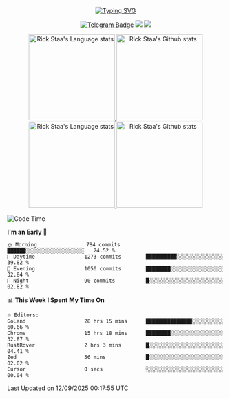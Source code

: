 <div align="center"> 

[![Typing SVG](https://readme-typing-svg.herokuapp.com?size=25&duration=2500&color=eeeeee&vCenter=true&width=200&height=40&lines=Hi+there+%F0%9F%91%8B%F0%9F%8F%BB;I'm+DanBai)](https://git.io/typing-svg)

[![Telegram Badge](https://img.shields.io/badge/-Telegram-blue?style=flat&logo=Telegram&logoColor=white)](https://t.me/rand_xx231jnfasj_bot) 
    [![](https://img.shields.io/badge/-Blog-brightgreen?style=flat&logo=Blogger&logoColor=white)](https://danbai225.github.io)
[![](https://img.shields.io/badge/-Email-red?style=flat&logo=Mail.Ru&logoColor=white)](mailto:danbai@88.com)
</div>

<!-- Light Mode -->
<div align="center"> 
<a href="https://github.com/anuraghazra/github-readme-stats#gh-light-mode-only">
<img height=200 src="https://github-readme-stats.vercel.app/api/top-langs/?username=danbai225&layout=compact&langs_count=10&hide_border=1&role=OWNER,COLLABORATOR#gh-light-mode-only" alt="Rick Staa's Language stats" />
</a>
<a href="https://github.com/anuraghazra/github-readme-stats#gh-light-mode-only">
<img height=200 src="https://github-readme-stats.vercel.app/api?username=danbai225&show_icons=true&count_private=true&line_height=28&hide_border=1&include_all_commits=true&card_width=450&role=OWNER,COLLABORATOR&exclude_repo=github-readme-stats#gh-light-mode-only" alt="Rick Staa's Github stats" />
</a>
</div>

<!-- Dark Mode -->
<div align="center"> 
<a href="https://github.com/anuraghazra/github-readme-stats#gh-dark-mode-only">
<img height=200 src="https://github-readme-stats.vercel.app/api/top-langs/?username=danbai225&layout=compact&langs_count=10&hide_border=1&role=OWNER,COLLABORATOR&theme=github_dark#gh-dark-mode-only" alt="Rick Staa's Language stats" />
</a>
<a href="https://github.com/anuraghazra/github-readme-stats#gh-dark-mode-only">
<img height=200 src="https://github-readme-stats.vercel.app/api?username=danbai225&show_icons=true&count_private=true&line_height=28&hide_border=1&include_all_commits=true&card_width=450&role=OWNER,COLLABORATOR&exclude_repo=github-readme-stats&theme=github_dark#gh-dark-mode-only" alt="Rick Staa's Github stats" />
</a>
</div>

<!--START_SECTION:waka-->
![Code Time](http://img.shields.io/badge/Code%20Time-6%2C209%20hrs%205%20mins-blue)

**I'm an Early 🐤** 

```text
🌞 Morning                784 commits         ██████░░░░░░░░░░░░░░░░░░░   24.52 % 
🌆 Daytime                1273 commits        ██████████░░░░░░░░░░░░░░░   39.82 % 
🌃 Evening                1050 commits        ████████░░░░░░░░░░░░░░░░░   32.84 % 
🌙 Night                  90 commits          █░░░░░░░░░░░░░░░░░░░░░░░░   02.82 % 
```


📊 **This Week I Spent My Time On** 

```text
🔥 Editors: 
GoLand                   28 hrs 15 mins      ███████████████░░░░░░░░░░   60.66 % 
Chrome                   15 hrs 18 mins      ████████░░░░░░░░░░░░░░░░░   32.87 % 
RustRover                2 hrs 3 mins        █░░░░░░░░░░░░░░░░░░░░░░░░   04.41 % 
Zed                      56 mins             █░░░░░░░░░░░░░░░░░░░░░░░░   02.02 % 
Cursor                   0 secs              ░░░░░░░░░░░░░░░░░░░░░░░░░   00.04 % 
```


 Last Updated on 12/09/2025 00:17:55 UTC
<!--END_SECTION:waka-->
